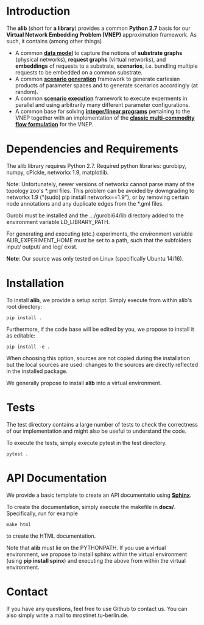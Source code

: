 
# Introduction

The **alib** (short for **a library**) provides a common **Python 2.7** basis for our **Virtual Network Embedding Problem (VNEP)** approximation framework. As such, it contains (among other things) 
- A common **[data model](alib/datamodel.py)** to capture the notions of **substrate graphs** (physical networks), **request graphs** (virtual networks), and **embeddings** of requests to a substrate, **scenarios**, i.e. bundling multiple requests to be embedded on a common substrate.
- A common **[scenario generation](alib/scenariogeneration.py)** framework to generate cartesian products of parameter spaces and to generate scenarios accordingly (at random).
- A common **[scenario execution](alib/run_experiment.py)** framework to execute experments in parallel and using arbitrarily many different parameter configurations.
- A common base for solving **[integer/linear programs](alib/modelcreator.py)** pertaining to the VNEP together with an implementation of the **[classic multi-commodity flow formulation](alib/mip.py)** for the VNEP.

# Dependencies and Requirements

The alib library requires Python 2.7. Required python libraries: gurobipy, numpy, cPickle, networkx 1.9, matplotlib. 

Note: Unfortunately, newer versions of networkx cannot parse many of the topology zoo's \*.gml files. This problem can be avoided by downgrading to networkx 1.9 ("(sudo) pip install networkx==1.9"), or by removing certain node annotations and any duplicate edges from the \*.gml files.

Gurobi must be installed and the .../gurobi64/lib directory added to the environment variable LD_LIBRARY_PATH.

For generating and executing (etc.) experiments, the environment variable ALIB_EXPERIMENT_HOME must be set to a path,
such that the subfolders input/ output/ and log/ exist.

**Note**: Our source was only tested on Linux (specifically Ubuntu 14/16).  

# Installation

To install **alib**, we provide a setup script. Simply execute from within alib's root directory: 

```
pip install .
```

Furthermore, if the code base will be edited by you, we propose to install it as editable:
```
pip install -e .
```
When choosing this option, sources are not copied during the installation but the local sources are used: changes to
the sources are directly reflected in the installed package.

We generally propose to install **alib** into a virtual environment.

# Tests

The test directory contains a large number of tests to check the correctness of our implementation and might also be useful
to understand the code. 

To execute the tests, simply execute pytest in the test directory.

```
pytest .
```

# API Documentation

We provide a basic template to create an API documentatio using **[Sphinx](http://www.sphinx-doc.org)**. 

To create the documentation, simply execute the makefile in **docs/**. Specifically, run for example

```
make html
```

to create the HTML documentation.

Note that **alib** must lie on the PYTHONPATH. If you use a virtual environment, we propose to install sphinx within the
virtual environment (using **pip install spinx**) and executing the above from within the virtual environment. 

# Contact

If you have any questions, feel free to use Github to contact us.
You can also simply write a mail to mrost<AT>inet.tu-berlin<DOT>.de.